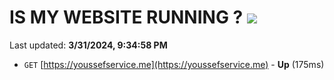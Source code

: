 # IS MY WEBSITE RUNNING ? [![](https://img.shields.io/static/v1?label=Sponsor&message=%E2%9D%A4&logo=GitHub&color=%23fe8e86)](https://github.com/sponsors/<username>)

Last updated: **3/31/2024, 9:34:58 PM**

- `GET` [https://youssefservice.me](https://youssefservice.me) - **Up** (175ms)
